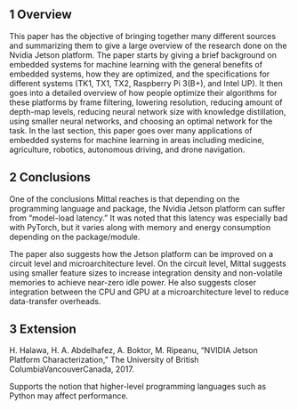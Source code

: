 ## 1 Overview
This paper has the objective of bringing together many different sources and summarizing them to give a large overview of the research done on the Nvidia Jetson platform. The paper starts by giving a brief background on embedded systems for machine learning with the general benefits of embedded systems, how they are optimized, and the specifications for different systems (TK1, TX1, TX2, Raspberry Pi 3(B+), and Intel UP). It then goes into a detailed overview of how people optimize their algorithms for these platforms by frame filtering, lowering resolution, reducing amount of depth-map levels, reducing neural network size with knowledge distillation, using smaller neural networks, and choosing an optimal network for the task. In the last section, this paper goes over many applications of embedded systems for machine learning in areas including medicine, agriculture, robotics, autonomous driving, and drone navigation. 

## 2 Conclusions
One of the conclusions Mittal reaches is that depending on the programming language and package, the Nvidia Jetson platform can suffer from “model-load latency.” It was noted that this latency was especially bad with PyTorch, but it varies along with memory and energy consumption depending on the package/module.

The paper also suggests how the Jetson platform can be improved on a circuit level and microarchitecture level. On the circuit level, Mittal suggests using smaller feature sizes to increase integration density and non-volatile memories to achieve near-zero idle power. He also suggests closer integration between the CPU and GPU at a microarchitecture level to reduce data-transfer overheads.

## 3 Extension
H. Halawa, H. A. Abdelhafez, A. Boktor, M. Ripeanu, “NVIDIA Jetson Platform Characterization,” The University of British ColumbiaVancouverCanada, 2017.

Supports the notion that higher-level programming languages such as Python may affect performance.
